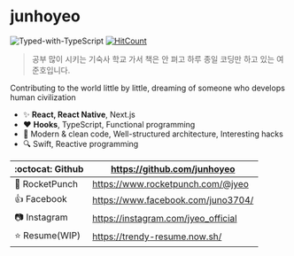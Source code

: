 # junhoyeo
![Typed-with-TypeScript](https://camo.githubusercontent.com/92e9f7b1209bab9e3e9cd8cdf62f072a624da461/68747470733a2f2f666c61742e62616467656e2e6e65742f62616467652f4275696c74253230576974682f547970655363726970742f626c7565)
[![HitCount](http://hits.dwyl.com/junhoyeo/junhoyeo.svg)](http://hits.dwyl.com/junhoyeo/junhoyeo)

> 공부 많이 시키는 기숙사 학교 가서 책은 안 펴고 하루 종일 코딩만 하고 있는 여준호입니다.

Contributing to the world little by little, dreaming of someone who develops human civilization

- ✨ **React, React Native**, Next.js
- ♥️ **Hooks**, TypeScript, Functional programming
- 🎯 Modern & clean code, Well-structured architecture, Interesting hacks
- 🔍 Swift, Reactive programming

:octocat: Github | https://github.com/junhoyeo |
------------- | ----- |
:rocket: RocketPunch | https://www.rocketpunch.com/@jyeo |
:thumbsup: Facebook | https://www.facebook.com/juno3704/ |
:camera: Instagram | https://instagram.com/jyeo_official |
:star: Resume(WIP) | https://trendy-resume.now.sh/ |

